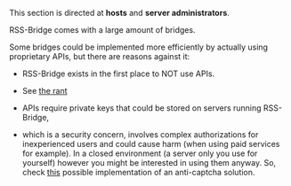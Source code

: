 This section is directed at **hosts** and **server administrators**.

RSS-Bridge comes with a large amount of bridges.

Some bridges could be implemented more efficiently by actually using proprietary APIs,
but there are reasons against it:

- RSS-Bridge exists in the first place to NOT use APIs.
- See [the rant](https://github.com/RSS-Bridge/rss-bridge/blob/master/README.md#Rant)

- APIs require private keys that could be stored on servers running RSS-Bridge,
- which is a security concern, involves complex authorizations for inexperienced users and could cause harm (when using paid services for example). In a closed environment (a server only you use for yourself) however you might be interested in using them anyway. So, check [this](https://github.com/RSS-Bridge/rss-bridge/pull/478/files) possible implementation of an anti-captcha solution.
